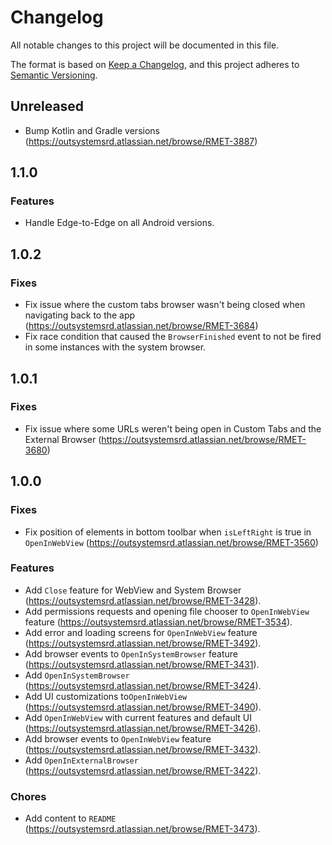 # Changelog
All notable changes to this project will be documented in this file.

The format is based on [Keep a Changelog](https://keepachangelog.com/en/1.0.0/),
and this project adheres to [Semantic Versioning](https://semver.org/spec/v2.0.0.html).

## Unreleased

- Bump Kotlin and Gradle versions (https://outsystemsrd.atlassian.net/browse/RMET-3887)

## 1.1.0

### Features
- Handle Edge-to-Edge on all Android versions.

## 1.0.2

### Fixes
- Fix issue where the custom tabs browser wasn't being closed when navigating back to the app (https://outsystemsrd.atlassian.net/browse/RMET-3684)
- Fix race condition that caused the `BrowserFinished` event to not be fired in some instances with the system browser.

## 1.0.1

### Fixes
- Fix issue where some URLs weren't being open in Custom Tabs and the External Browser (https://outsystemsrd.atlassian.net/browse/RMET-3680)

## 1.0.0

### Fixes
- Fix position of elements in bottom toolbar when `isLeftRight` is true in `OpenInWebView` (https://outsystemsrd.atlassian.net/browse/RMET-3560)

### Features
- Add `Close` feature for WebView and System Browser (https://outsystemsrd.atlassian.net/browse/RMET-3428).
- Add permissions requests and opening file chooser to `OpenInWebView` feature (https://outsystemsrd.atlassian.net/browse/RMET-3534).
- Add error and loading screens for `OpenInWebView` feature (https://outsystemsrd.atlassian.net/browse/RMET-3492).
- Add browser events to `OpenInSystemBrowser` feature (https://outsystemsrd.atlassian.net/browse/RMET-3431).
- Add `OpenInSystemBrowser` (https://outsystemsrd.atlassian.net/browse/RMET-3424).
- Add UI customizations to`OpenInWebView` (https://outsystemsrd.atlassian.net/browse/RMET-3490).
- Add `OpenInWebView` with current features and default
  UI (https://outsystemsrd.atlassian.net/browse/RMET-3426).
- Add browser events to `OpenInWebView` feature (https://outsystemsrd.atlassian.net/browse/RMET-3432).
- Add `OpenInExternalBrowser` (https://outsystemsrd.atlassian.net/browse/RMET-3422).

### Chores
- Add content to `README` (https://outsystemsrd.atlassian.net/browse/RMET-3473).

